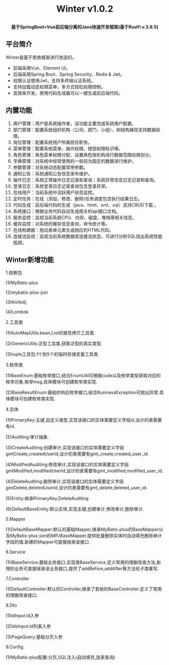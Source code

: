 

<h1 align="center" style="margin: 30px 0 30px; font-weight: bold;">Winter v1.0.2</h1>
<h4 align="center">基于SpringBoot+Vue前后端分离的Java快速开发框架(基于RuoYi v.3.8.5)</h4>



## 平台简介

Winter是基于若依框架进行改造的。

* 前端采用Vue、Element UI。
* 后端采用Spring Boot、Spring Security、Redis & Jwt。
* 权限认证使用Jwt，支持多终端认证系统。
* 支持加载动态权限菜单，多方式轻松权限控制。
* 高效率开发，使用代码生成器可以一键生成前后端代码。&nbsp;

## 内置功能

1.  用户管理：用户是系统操作者，该功能主要完成系统用户配置。
2.  部门管理：配置系统组织机构（公司、部门、小组），树结构展现支持数据权限。
3.  岗位管理：配置系统用户所属担任职务。
4.  菜单管理：配置系统菜单，操作权限，按钮权限标识等。
5.  角色管理：角色菜单权限分配、设置角色按机构进行数据范围权限划分。
6.  字典管理：对系统中经常使用的一些较为固定的数据进行维护。
7.  参数管理：对系统动态配置常用参数。
8.  通知公告：系统通知公告信息发布维护。
9.  操作日志：系统正常操作日志记录和查询；系统异常信息日志记录和查询。
10. 登录日志：系统登录日志记录查询包含登录异常。
11. 在线用户：当前系统中活跃用户状态监控。
12. 定时任务：在线（添加、修改、删除)任务调度包含执行结果日志。
13. 代码生成：前后端代码的生成（java、html、xml、sql）支持CRUD下载 。
14. 系统接口：根据业务代码自动生成相关的api接口文档。
15. 服务监控：监视当前系统CPU、内存、磁盘、堆栈等相关信息。
16. 缓存监控：对系统的缓存信息查询，命令统计等。
17. 在线构建器：拖动表单元素生成相应的HTML代码。
18. 连接池监视：监视当前系统数据库连接池状态，可进行分析SQL找出系统性能瓶颈。

## Winter新增功能

1.依赖包

(1)MyBatis-plus

(2)mybatis-plus-join

(3)Knife4j

(4)Lombok

2.工具类

(1)AutoMapUtils:bean,List的属性拷贝工具类.

(2)GenericUtils:泛型工具类,获取泛型的真实类型.

(3)tuple工具包:1个到5个的临时存储变量工具类.

3.枚举类

(1)BaseEnum:基础枚举接口,结合EnumUtil可根据code以及枚举类型获取对应的枚举对象,枚举msg.具体模块可创建枚举类实现.

(2)BaseResultEnum:基础的响应枚举接口,结合BusinessException可抛出异常.具体模块可创建枚举类实现.

4.实体

(1)PrimaryKey:主键,自定义类型,实现该接口的实体需要定义字段id,设计的表需要有id.

(2)Auditing:审计抽象.

(3)CreateAuditing:创建审计,实现该接口的实体需要定义字段gmtCreate,createdUserId,设计的表需要有gmt_create,created_user_id.

(4)ModifiedAuditing:修改审计,实现该接口的实体需要定义字段gmtModified,modifiedUserId,设计的表需要有gmt_modified,modified_user_id.

(4)DeleteAuditing:删除审计,实现该接口的实体需要定义字段gmtDelete,deletedUserId,设计的表需要有gmt_delete,deleted_user_id.

(5)Entity:继承PrimaryKey,DeleteAuditing

(6)DefaultBaseEntity:默认实体,实现主键,创建审计,修改审计,删除审计.

5.Mapper

(1)DefaultBaseMapper:默认的基础Mapper,继承MyBatis-plus的BaseMapper以及MyBatis-plus-join的MPJBaseMapper.提供批量删除实体时自动填充删除审计字段的值.新建的Mapper可直接继承该接口.

6.Service

(1)IBaseService:基础业务接口,实现类BaseService.定义常用的增删改查方法,新增的业务可直接继承该业务接口,提供了addBefore,addAfter等方法给子类重写.

7.Controller

(1)DefaultController:默认的Controller,继承了若依的BaseController.定义了常用的增删改查接口.

8.Dto

(1)IdInput:id入参

(2)IdsInput:id列表入参

(3)PageQuery:基础分页入参

9.Config

(1)MyBatis-plus配置:分页,SQL注入(自动填充,连表查询)
